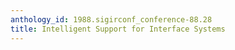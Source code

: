 ```yaml
---
anthology_id: 1988.sigirconf_conference-88.28
title: Intelligent Support for Interface Systems
---
```

